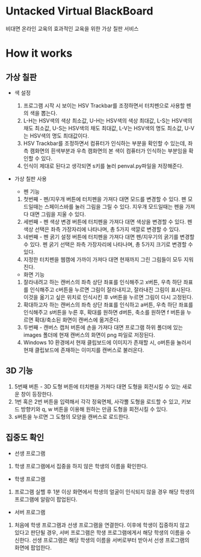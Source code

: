 # Untacked Virtual BlackBoard
비대면 온라인 교육의 효과적인 교육을 위한 가상 칠판 서비스
<br>

# How it works
## 가상 칠판  
  - 색 설정  
    1. 프로그램 시작 시 보이는 HSV Trackbar를 조정하면서 터치펜으로 사용할 펜의 색을 뽑는다.  
    2. L-H는 HSV색의 색상 최소값, U-H는 HSV색의 색상 최대값, L-S는 HSV색의 채도 최소값, U-S는 HSV색의 채도 최대값, L-V는 HSV색의 명도 최소값, U-V는 HSV색의 명도 최대값이다.  
    3. HSV Trackbar를 조정하면서 컴퓨터가 인식하는 부분을 확인할 수 있는데, 좌측 캠화면의 흰색부분과 우측 캠화면의 본 색이 컴퓨터가 인식하는 부분임을 확인할 수 있다.  
    4. 인식이 제대로 된다고 생각되면 s키를 눌러 penval.py파일을 저장해준다.  
    
  - 가상 칠판 사용
    - 펜 기능
    1. 첫번째 - 펜/지우개 버튼에 터치펜을 가져다 대면 모드를 변경할 수 있다. 펜 모드일때는 스페이스바를 눌러 그림을 그릴 수 있다. 지우개 모드일때는 펜을 가져다 대면 그림을 지울 수 있다.
    2. 세번째 - 펜 색상 변경 버튼에 터치펜을 가져다 대면 색상을 변경할 수 있다. 펜 색상 선택은 좌측 가장자리에 나타나며, 총 5가지 색깔로 변경할 수 있다.
    3. 네번째 - 펜 굵기 설정 버튼에 터치펜을 가져다 대면 펜/지우기의 굵기를 변경할 수 있다. 펜 굵기 선택은 좌측 가장자리에 나타나며, 총 5가지 크기로 변경할 수 있다.
    4. 지정한 터치펜을 웹캠에 가까이 가져다 대면 현재까지 그린 그림들이 모두 지워진다. 
    
    - 화면 기능
    1. 잘라내려고 하는 캔버스의 좌측 상단 좌표를 인식해주고 x버튼, 우측 하단 좌표를 인식해주고 c버튼을 누르면 그림이 잘라내지고, 잘라내진 그림이 표시된다. 이것을 옮기고 싶은 위치로 인식시킨 후 v버튼을 누르면 그림이 다시 고정된다.
    2. 확대하고자 하는 캔버스의 좌측 상단 좌표를 인식하고 a버튼, 우측 하단 좌표를 인식해주고 s버튼을 누른 후, 확대를 원하면 d버튼, 축소를 원하면 f 버튼을 누르면 확대/축소된 화면이 캔버스에 옮겨준다.
    3. 두번째 - 캔버스 캡처 버튼에 손을 가져다 대면 프로그램 하위 폴더에 있는 images 폴더에 현재 캔버스의 화면이 png 파일로 저장된다.
    4. Windows 10 환경에서 현재 클립보드에 이미지가 존재할 시, o버튼을 눌러서 현재 클립보드에 존재하는 이미지를 캔버스로 불러온다.

## 3D 기능
   1. 5번째 버튼 - 3D 도형 버튼에 터치펜을 가져다 대면 도형을 회전시킬 수 있는 새로운 창이 등장한다.
   2. 1번 혹은 2번 버튼을 입력해서 각각 정육면체, 사각뿔 도형을 로드할 수 있고, 키보드 방향키와 q, w 버튼을 이용해 원하는 만큼 도형을 회전시킬 수 있다.
   3. s버튼을 누르면 그 도형의 모양을 캔버스로 로드한다.

## 집중도 확인  
  - 선생 프로그램
  1. 학생 프로그램에서 집중을 하지 않은 학생의 이름을 확인한다.
  - 학생 프로그램
  1. 프로그램 실핼 후 1분 이상 화면에서 학생의 얼굴이 인식되지 않을 경우 해당 학생의 프로그램에 알람이 팝업된다.
  - 서버 프로그램
  1. 처음에 학생 프로그램과 선생 프로그램을 연결한다. 이후에 학생이 집중하지 않고 있다고 판단될 경우, 서버 프로그램은 학생 프로그램에게서 해당 학생의 이름을 수신한다. 선생 프로그램은 해당 학생의 이름을 서버로부터 받아서 선생 프로그램의 화면에 팝업한다.
